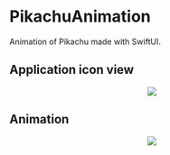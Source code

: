 # PikachuAnimation
Animation of Pikachu made with SwiftUI.

## Application icon view
<p align="center"> 
<img src="https://user-images.githubusercontent.com/69767713/208320088-2d390e87-db74-4819-9a88-ef3cee69669e.jpeg">
</p>

## Animation
<p align="center"> 
<img src="https://user-images.githubusercontent.com/69767713/208320110-419e46a2-addf-4a9c-8b1b-f85eee6b3b52.gif">
</p>
